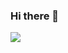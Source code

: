 ### Hi there 👋

<a href="https://github.com/anuraghazra/github-readme-stats">
  <img align="center" src="https://github-readme-stats-weld-six.vercel.app/api/top-langs/?username=ricjouas&langs_count=8&layout=compact&show_icons=true&theme=synthwave" />
</a>

